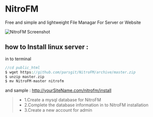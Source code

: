 # NitroFM
Free and simple and lightweight  File Managar For Server or Website

![NitroFM Screenshot](https://github.com/parsgit/NitroFM/blob/master/scr/Screenshot%20from%20NitroFM.png)

how to Install linux server : 
-
in to terminal
```php
//cd public_html
$ wget https://github.com/parsgit/NitroFM/archive/master.zip
$ unzip master.zip
$ mv NitroFM-master nitrofm
```
and sample : http://yourSiteName.com/nitrofm/install
 >- 1.Create a mysql database for NitroFM
 >-  2.Complete the database information in to NitroFM installation
 >- 3.Create a new account for admin
